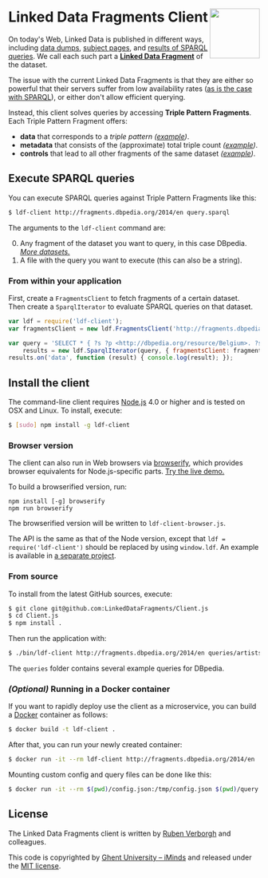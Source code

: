 # Linked Data Fragments Client <img src="http://linkeddatafragments.org/images/logo.svg" width="100" align="right" alt="" />
On today's Web, Linked Data is published in different ways,
including [data dumps](http://downloads.dbpedia.org/3.9/en/),
[subject pages](http://dbpedia.org/page/Linked_data),
and [results of SPARQL queries](http://dbpedia.org/sparql?default-graph-uri=http%3A%2F%2Fdbpedia.org&query=CONSTRUCT+%7B+%3Fp+a+dbpedia-owl%3AArtist+%7D%0D%0AWHERE+%7B+%3Fp+a+dbpedia-owl%3AArtist+%7D&format=text%2Fturtle).
We call each such part a [**Linked Data Fragment**](http://linkeddatafragments.org/) of the dataset.

The issue with the current Linked Data Fragments
is that they are either so powerful that their servers suffer from low availability rates
([as is the case with SPARQL](http://sw.deri.org/~aidanh/docs/epmonitorISWC.pdf)),
or either don't allow efficient querying.

Instead, this client solves queries by accessing **Triple Pattern Fragments**.
<br>
Each Triple Pattern Fragment offers:

- **data** that corresponds to a _triple pattern_
  _([example](http://data.linkeddatafragments.org/dbpedia?subject=&predicate=rdf%3Atype&object=dbpedia-owl%3ARestaurant))_.
- **metadata** that consists of the (approximate) total triple count
  _([example](http://data.linkeddatafragments.org/dbpedia?subject=&predicate=rdf%3Atype&object=))_.
- **controls** that lead to all other fragments of the same dataset
  _([example](http://data.linkeddatafragments.org/dbpedia?subject=&predicate=&object=%22John%22%40en))_.


## Execute SPARQL queries

You can execute SPARQL queries against Triple Pattern Fragments like this:
```bash
$ ldf-client http://fragments.dbpedia.org/2014/en query.sparql
```
The arguments to the `ldf-client` command are:

0. Any fragment of the dataset you want to query, in this case DBpedia.
[_More datasets._](http://linkeddatafragments.org/data/)
0. A file with the query you want to execute (this can also be a string).


### From within your application

First, create a `FragmentsClient` to fetch fragments of a certain dataset.
<br>
Then create a `SparqlIterator` to evaluate SPARQL queries on that dataset.

```JavaScript
var ldf = require('ldf-client');
var fragmentsClient = new ldf.FragmentsClient('http://fragments.dbpedia.org/2014/en');

var query = 'SELECT * { ?s ?p <http://dbpedia.org/resource/Belgium>. ?s ?p ?o } LIMIT 100',
    results = new ldf.SparqlIterator(query, { fragmentsClient: fragmentsClient });
results.on('data', function (result) { console.log(result); });
```


## Install the client

The command-line client requires [Node.js](http://nodejs.org/) 4.0 or higher
and is tested on OSX and Linux.
To install, execute:
```bash
$ [sudo] npm install -g ldf-client
```

### Browser version

The client can also run in Web browsers via [browserify](https://github.com/substack/node-browserify), which provides browser equivalents for Node.js-specific parts.
[Try the live demo.](http://client.linkeddatafragments.org/)

To build a browserified version, run:
```
npm install [-g] browserify
npm run browserify
```
The browserified version will be written to `ldf-client-browser.js`.

The API is the same as that of the Node version, except that `ldf = require('ldf-client')` should be replaced by using `window.ldf`.
An example is available in [a separate project](https://github.com/LinkedDataFragments/jQuery-Widget.js).

### From source
To install from the latest GitHub sources, execute:
```bash
$ git clone git@github.com:LinkedDataFragments/Client.js
$ cd Client.js
$ npm install .
```

Then run the application with:
```bash
$ ./bin/ldf-client http://fragments.dbpedia.org/2014/en queries/artists-york.sparql
```
The `queries` folder contains several example queries for DBpedia.


### _(Optional)_ Running in a Docker container

If you want to rapidly deploy use the client as a microservice, you can build a [Docker](https://www.docker.com/) container as follows:

```bash
$ docker build -t ldf-client .
```
After that, you can run your newly created container:
```bash
$ docker run -it --rm ldf-client http://fragments.dbpedia.org/2014/en 'SELECT * WHERE { ?s ?p ?o } LIMIT 100'
```
Mounting custom config and query files can be done like this:
```bash
$ docker run -it --rm $(pwd)/config.json:/tmp/config.json $(pwd)/query.sparql:/tmp/query.sparql ldf-client http://fragments.dbpedia.org/2014/en -f /tmp/query.sparql -c /tmp/config.json
```

## License
The Linked Data Fragments client is written by [Ruben Verborgh](http://ruben.verborgh.org/) and colleagues.

This code is copyrighted by [Ghent University – iMinds](http://mmlab.be/)
and released under the [MIT license](http://opensource.org/licenses/MIT).
